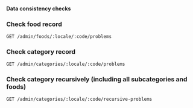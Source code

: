 #### Data consistency checks

### Check food record

`GET /admin/foods/:locale/:code/problems`

### Check category record

`GET /admin/categories/:locale/:code/problems`

### Check category recursively (including all subcategories and foods)

`GET /admin/categories/:locale/:code/recursive-problems`
